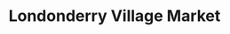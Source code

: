 ---
title: "Londonderry Village Market"
url: /londonderry/londonderry-village-market/
shop: Supermarkt
---